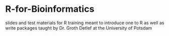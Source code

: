 # R-for-Bioinformatics
slides and test materials for R training meant to introduce one to R as well as write packages taught by Dr. Groth Detlef at the University of Potsdam

